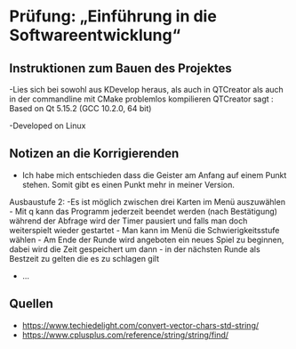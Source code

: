 # Prüfung: „Einführung in die Softwareentwicklung“
## Instruktionen zum Bauen des Projektes
-Lies sich bei sowohl aus KDevelop heraus, als auch in QTCreator als auch in der commandline mit CMake problemlos kompilieren
QTCreator sagt : Based on Qt 5.15.2 (GCC 10.2.0, 64 bit)

-Developed on Linux


## Notizen an die Korrigierenden
- Ich habe mich entschieden dass die Geister am Anfang auf einem Punkt stehen. Somit gibt es einen Punkt mehr in meiner Version.

Ausbaustufe 2:
    -Es ist möglich zwischen drei Karten im Menü auszuwählen
    - Mit q kann das Programm jederzeit beendet werden (nach Bestätigung) während der Abfrage wird der Timer pausiert und 
      falls man doch weiterspielt wieder gestartet
    - Man kann im Menü die Schwierigkeitsstufe wählen
    - Am Ende der Runde wird angeboten ein neues Spiel zu beginnen, dabei wird die Zeit gespeichert um dann
    - in der nächsten Runde als Bestzeit zu gelten die es zu schlagen gilt

- ...

## Quellen
- https://www.techiedelight.com/convert-vector-chars-std-string/
- https://www.cplusplus.com/reference/string/string/find/ 
